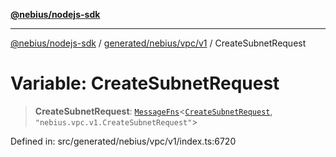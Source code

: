 [**@nebius/nodejs-sdk**](../../../../../README.md)

***

[@nebius/nodejs-sdk](../../../../../README.md) / [generated/nebius/vpc/v1](../README.md) / CreateSubnetRequest

# Variable: CreateSubnetRequest

> **CreateSubnetRequest**: [`MessageFns`](../../../../../runtime/protos/core/interfaces/MessageFns.md)\<[`CreateSubnetRequest`](../interfaces/CreateSubnetRequest.md), `"nebius.vpc.v1.CreateSubnetRequest"`\>

Defined in: src/generated/nebius/vpc/v1/index.ts:6720
